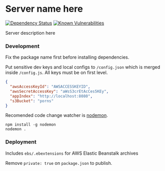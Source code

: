 # Server name here
[![Dependency Status](https://david-dm.org/blumoon/hapi-boilerplate.svg)](https://david-dm.org/blumoon/hapi-boilerplate)
[![Known Vulnerabilities](https://snyk.io/test/github/blumoon/hapi-boilerplate/badge.svg)](https://snyk.io/test/github/blumoon/hapi-boilerplate)

Server description here

### Development
Fix the package name first before installing dependencies.

Put sensitive dev keys and local configs to `/config.json` which is merged inside `/config.js`. All keys must be on first level.
```json
{
  "awsAccessKeyId": "AWSACCESSKEYID",
  "awsSecretAccessKey": "aWsS3crEtAcCes5KEy",
  "appIndex": "http://localhost:8080",
  "s3Bucket": "porns"
}
```
Recomended code change watcher is [nodemon](https://nodemon.io/).
```shell
npm install -g nodemon
nodemon .
```

### Deployment
Includes `ebs/.ebextensions` for AWS Elastic Beanstalk archives

Remove `private: true` on `package.json` to publish.
